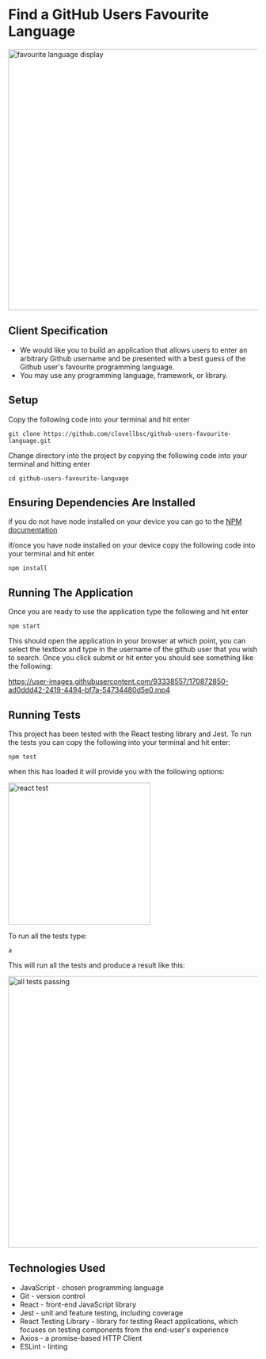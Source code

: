 # Find a GitHub Users Favourite Language
<img width="527" alt="favourite language display" src="https://user-images.githubusercontent.com/93338557/170873889-c2ef3197-8812-422c-b263-2bf2bc8536cd.png">

## Client Specification

- We would like you to build an application that allows users to enter an arbitrary Github username and be presented with a best guess of the Github user's favourite programming language.
- You may use any programming language, framework, or library.

## Setup

Copy the following code into your terminal and hit enter

```
git clone https://github.com/clovellbsc/github-users-favourite-language.git
```

Change directory into the project by copying the following code into your terminal and hitting enter

```
cd github-users-favourite-language
```

## Ensuring Dependencies Are Installed

if you do not have node installed on your device you can go to the [NPM documentation](https://docs.npmjs.com/downloading-and-installing-node-js-and-npm "NPM documentation")

if/once you have node installed on your device copy the following code into your terminal and hit enter

```
npm install
```

## Running The Application

Once you are ready to use the application type the following and hit enter
```
npm start
```

This should open the application in your browser at which point, you can select the textbox and type in the username of the github user that you wish to search. Once you click submit or hit enter you should see something like the following:

https://user-images.githubusercontent.com/93338557/170872850-ad0ddd42-2419-4494-bf7a-54734480d5e0.mp4

## Running Tests

This project has been tested with the React testing library and Jest. To run the tests you can copy the following into your terminal and hit enter:
```
npm test
```

when this has loaded it will provide you with the following options:

<img width="287" alt="react test" src="https://user-images.githubusercontent.com/93338557/170873311-777a5410-0459-4af2-9704-0cf3ddc2afdd.png">

To run all the tests type:
```
a
```

This will run all the tests and produce a result like this: 

<img width="548" alt="all tests passing" src="https://user-images.githubusercontent.com/93338557/170873442-a8cb397c-e56a-497b-82aa-4fb9d4e6f7c5.png">

## Technologies Used

- JavaScript - chosen programming language
- Git - version control
- React - front-end JavaScript library
- Jest - unit and feature testing, including coverage
- React Testing Library - library for testing React applications, which focuses on testing components from the end-user's experience
- Axios - a promise-based HTTP Client
- ESLint - linting

